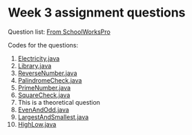 # Week 3 assignment questions

Question list: [From SchoolWorksPro](https://api.schoolworkspro.com/uploads/files/Week%203_1648789936316.pdf)

Codes for the questions:

1. [Electricity.java](Electricity.java)
2. [Library.java](Library.java)
3. [ReverseNumber.java](ReverseNumber.java)
4. [PalindromeCheck.java](PalindromeCheck.java)
5. [PrimeNumber.java](PrimeNumber.java)
6. [SquareCheck.java](SquareCheck.java)
7. This is a theoretical question
8. [EvenAndOdd.java](EvenAndOdd.java)
9. [LargestAndSmallest.java](LargestAndSmallest.java)
10. [HighLow.java](HighLow.java)